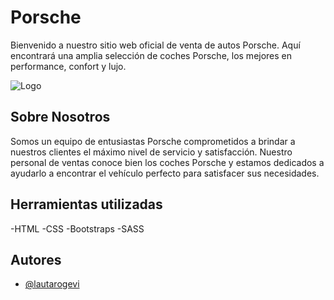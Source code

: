 
# Porsche

Bienvenido a nuestro sitio web oficial de venta de autos Porsche. Aquí encontrará una amplia selección de coches Porsche, los mejores en performance, confort y lujo.

![Logo](https://w7.pngwing.com/pngs/182/469/png-transparent-porsche-911-car-porsche-panamera-porsche-cayenne-porsche.png)

## Sobre Nosotros
Somos un equipo de entusiastas Porsche comprometidos a brindar a nuestros clientes el máximo nivel de servicio y satisfacción. Nuestro personal de ventas conoce bien los coches Porsche y estamos dedicados a ayudarlo a encontrar el vehículo perfecto para satisfacer sus necesidades.

## Herramientas utilizadas

-HTML
-CSS
-Bootstraps
-SASS
## Autores

- [@lautarogevi](https://github.com/lautarogevi)

